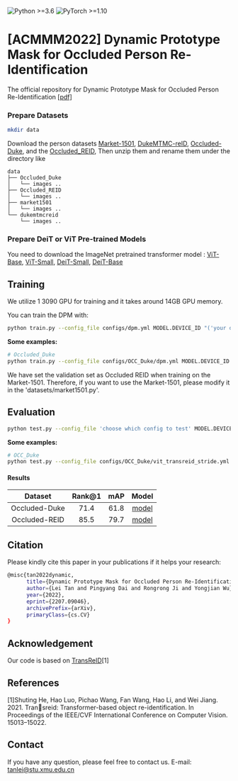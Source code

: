 ![Python >=3.6](https://img.shields.io/badge/Python->=3.5-yellow.svg)
![PyTorch >=1.10](https://img.shields.io/badge/PyTorch->=1.6-blue.svg)

# [ACMMM2022] Dynamic Prototype Mask for Occluded Person Re-Identification
The official repository for Dynamic Prototype Mask for Occluded Person Re-Identification [[pdf]]()

### Prepare Datasets

```bash
mkdir data
```
Download the person datasets [Market-1501](https://drive.google.com/file/d/0B8-rUzbwVRk0c054eEozWG9COHM/view), [DukeMTMC-reID](https://arxiv.org/abs/1609.01775), [Occluded-Duke](https://github.com/lightas/Occluded-DukeMTMC-Dataset), and the [Occluded_REID](https://github.com/wangguanan/light-reid/blob/master/reid_datasets.md), 
Then unzip them and rename them under the directory like

```
data
├── Occluded_Duke
│   └── images ..
├── Occluded_REID
│   └── images ..
├── market1501
│   └── images ..
└── dukemtmcreid
    └── images ..
```

### Prepare DeiT or ViT Pre-trained Models

You need to download the ImageNet pretrained transformer model : [ViT-Base](https://github.com/rwightman/pytorch-image-models/releases/download/v0.1-vitjx/jx_vit_base_p16_224-80ecf9dd.pth), [ViT-Small](https://github.com/rwightman/pytorch-image-models/releases/download/v0.1-weights/vit_small_p16_224-15ec54c9.pth), [DeiT-Small](https://dl.fbaipublicfiles.com/deit/deit_small_distilled_patch16_224-649709d9.pth), [DeiT-Base](https://dl.fbaipublicfiles.com/deit/deit_base_distilled_patch16_224-df68dfff.pth)

## Training

We utilize 1 3090 GPU for training and it takes around 14GB GPU memory.

You can train the DPM with:

```bash
python train.py --config_file configs/dpm.yml MODEL.DEVICE_ID "('your device id')"
```
**Some examples:**
```bash
# Occluded_Duke
python train.py --config_file configs/OCC_Duke/dpm.yml MODEL.DEVICE_ID "('0')"
```

We have set the validation set as Occluded REID when training on the Market-1501. Therefore, if you want to use the Market-1501, please modify it in the 'datasets/market1501.py'.


## Evaluation

```bash
python test.py --config_file 'choose which config to test' MODEL.DEVICE_ID "('your device id')" TEST.WEIGHT "('your path of trained checkpoints')"
```

**Some examples:**
```bash
# OCC_Duke
python test.py --config_file configs/OCC_Duke/vit_transreid_stride.yml MODEL.DEVICE_ID "('0')" TEST.WEIGHT './logs/occ_duke_vit_transreid_stride/transformer_150.pth'
```

#### Results
| Dataset | Rank@1 | mAP | Model |
| :------:  |:------: | :------: | :------: |
|  Occluded-Duke      | 71.4   | 61.8 | [model]() |
|  Occluded-REID      | 85.5   | 79.7 | [model]() |

## Citation
Please kindly cite this paper in your publications if it helps your research:
```bash
@misc{tan2022dynamic,
      title={Dynamic Prototype Mask for Occluded Person Re-Identification}, 
      author={Lei Tan and Pingyang Dai and Rongrong Ji and Yongjian Wu},
      year={2022},
      eprint={2207.09046},
      archivePrefix={arXiv},
      primaryClass={cs.CV}
}
```

## Acknowledgement
Our code is based on [TransReID](https://github.com/damo-cv/TransReID)[1]

## References
[1]Shuting He, Hao Luo, Pichao Wang, Fan Wang, Hao Li, and Wei Jiang. 2021. Transreid: Transformer-based object re-identification. In Proceedings of the IEEE/CVF
International Conference on Computer Vision. 15013–15022.

## Contact

If you have any question, please feel free to contact us. E-mail: [tanlei@stu.xmu.edu.cn](mailto:tanlei@stu.xmu.edu.cn)
